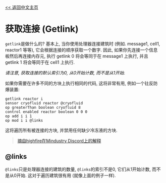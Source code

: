 [<< 返回中文主页](README_CN.md)
# 获取连接 (Getlink)

`getlink`是做什么的?
基本上, 当你使用处理器连接建筑时 (例如. message1, cell1, reactor1 等等),
它会根据连接的顺序获取一个数字.
因此, 如果你先连接一个信息板然后再连接内存元, 执行 getlink 0 将会等同于在 message1 上执行, 并且 getlink 1 将会等同于在 cell1 上执行.

*请注意, 获取连接的默认索引为0, 从0开始计数, 而不是从1开始.*

如果你需要在许多不同的方块上执行相同的代码, 这将非常有用, 例如一个钍反防爆装置:
```
getlink reactor i
sensor cryofluid reactor @cryofluid
op greaterThan boolean cryofluid 8
control enabled reactor boolean 0 0 0
op add i i 1
op mod i i @links
```
这将遍历所有被连接的方块, 并禁用任何缺少冷冻液的方块.

> [摘自highfire在Mindustry Discord上的解释](https://discord.com/channels/391020510269669376/742769933926269069/867577676059115520)

## @links

`@links`只是处理器连接的建筑的数量,
`@links`的索引不是0, 它们从1开始计数, 而不是从0开始.
这对于遍历建筑很有用 (就像上面的例子一样).
